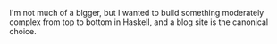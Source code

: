 
I'm not much of a blgger, but I wanted to build something moderately complex from top to bottom in Haskell, and a
blog site is the canonical choice.
